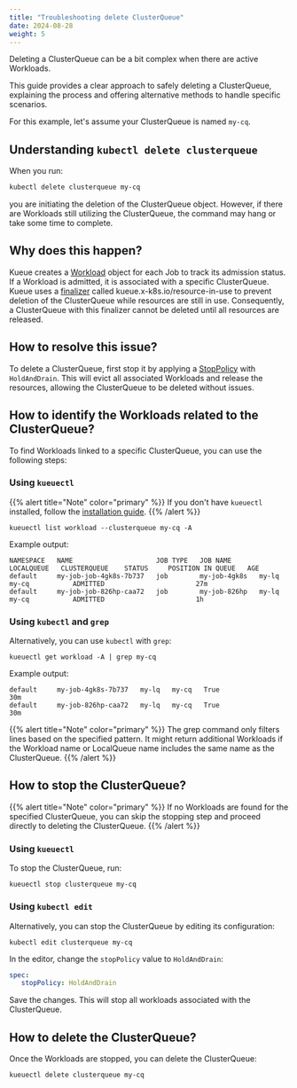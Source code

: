 ```yaml
---
title: "Troubleshooting delete ClusterQueue"
date: 2024-08-28
weight: 5
---
```


Deleting a ClusterQueue can be a bit complex when there are active Workloads. 

This guide provides a clear approach to safely deleting a ClusterQueue,
explaining the process and offering alternative methods to handle specific scenarios.

For this example, let's assume your ClusterQueue is named `my-cq`.

## Understanding `kubectl delete clusterqueue`

When you run:

```sh
kubectl delete clusterqueue my-cq
```

you are initiating the deletion of the ClusterQueue object. 
However, if there are Workloads still utilizing the ClusterQueue, the command may hang or take some time to complete.


## Why does this happen?

Kueue creates a [Workload](/docs/concepts/workload/) object for each Job to track its admission status. 
If a Workload is admitted, it is associated with a specific ClusterQueue. 
Kueue uses a [finalizer](https://kubernetes.io/docs/concepts/overview/working-with-objects/finalizers/) 
called kueue.x-k8s.io/resource-in-use to prevent deletion of the ClusterQueue while resources are still in use. 
Consequently, a ClusterQueue with this finalizer cannot be deleted until all resources are released.


## How to resolve this issue?

To delete a ClusterQueue, first stop it by applying a [StopPolicy](/docs/concepts/cluster_queue/#stoppolicy) with `HoldAndDrain`. 
This will evict all associated Workloads and release the resources, allowing the ClusterQueue to be deleted without issues.


## How to identify the Workloads related to the ClusterQueue?

To find Workloads linked to a specific ClusterQueue, you can use the following steps:

### Using `kueuectl`

{{% alert title="Note" color="primary" %}}
If you don't have `kueuectl` installed, follow the [installation guide](/docs/reference/kubectl-kueue/installation/).
{{% /alert %}}

```shell
kueuectl list workload --clusterqueue my-cq -A
```

Example output:

```shell
NAMESPACE   NAME                     JOB TYPE   JOB NAME       LOCALQUEUE   CLUSTERQUEUE    STATUS     POSITION IN QUEUE   AGE
default     my-job-job-4gk8s-7b737   job        my-job-4gk8s   my-lq        my-cq           ADMITTED                       27m
default     my-job-job-826hp-caa72   job        my-job-826hp   my-lq        my-cq           ADMITTED                       1h
```

### Using `kubectl` and `grep`

Alternatively, you can use `kubectl` with `grep`:

```shell
kueuectl get workload -A | grep my-cq
```

Example output:

```shell
default     my-job-4gk8s-7b737   my-lq   my-cq   True                  30m
default     my-job-826hp-caa72   my-lq   my-cq   True                  30m
```

{{% alert title="Note" color="primary" %}}
The grep command only filters lines based on the specified pattern. 
It might return additional Workloads if the Workload name or LocalQueue name includes the same name as the ClusterQueue.
{{% /alert %}}

## How to stop the ClusterQueue?

{{% alert title="Note" color="primary" %}}
If no Workloads are found for the specified ClusterQueue, you can skip the stopping step and proceed directly to deleting the ClusterQueue.
{{% /alert %}}

### Using `kueuectl`

To stop the ClusterQueue, run:

```shell
kueuectl stop clusterqueue my-cq
```


### Using `kubectl edit`

Alternatively, you can stop the ClusterQueue by editing its configuration:

```shell
kubectl edit clusterqueue my-cq
```

In the editor, change the `stopPolicy` value to `HoldAndDrain`:

```yaml
spec:
   stopPolicy: HoldAndDrain
```

Save the changes. This will stop all workloads associated with the ClusterQueue.


## How to delete the ClusterQueue?

Once the Workloads are stopped, you can delete the ClusterQueue:

```shell
kueuectl delete clusterqueue my-cq
```

